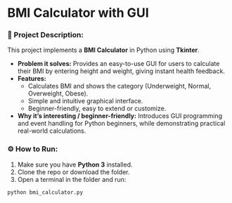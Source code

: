 # BMI Calculator with GUI

### 🧩 Project Description:
This project implements a **BMI Calculator** in Python using **Tkinter**.

- **Problem it solves:** Provides an easy-to-use GUI for users to calculate their BMI by entering height and weight, giving instant health feedback.  
- **Features:**  
  - Calculates BMI and shows the category (Underweight, Normal, Overweight, Obese).  
  - Simple and intuitive graphical interface.  
  - Beginner-friendly, easy to extend or customize.  
- **Why it’s interesting / beginner-friendly:** Introduces GUI programming and event handling for Python beginners, while demonstrating practical real-world calculations.  

### ⚙️ How to Run:
1. Make sure you have **Python 3** installed.  
2. Clone the repo or download the folder.  
3. Open a terminal in the folder and run:
```bash
python bmi_calculator.py
```
